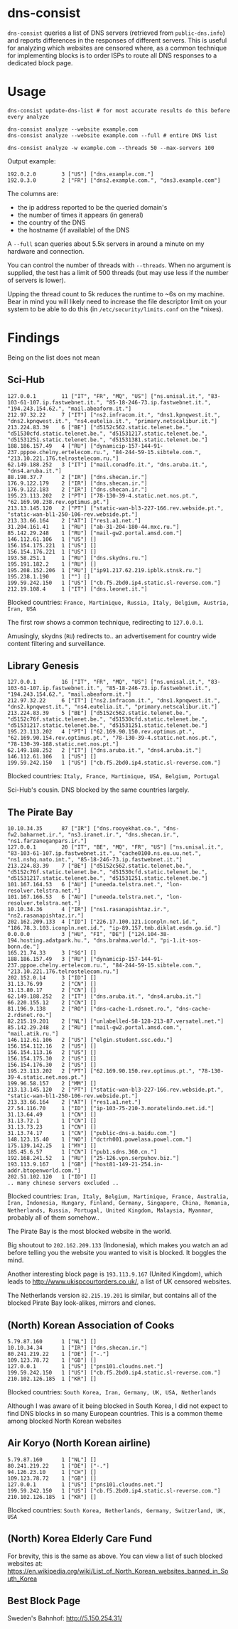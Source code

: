 # dns-consist

`dns-consist` queries a list of DNS servers (retrieved from `public-dns.info`) and reports differences in the responses of different servers. This is useful for analyzing which websites are censored where, as a common technique for implementing blocks is to order ISPs to route all DNS responses to a dedicated block page.

# Usage

	dns-consist update-dns-list # for most accurate results do this before every analyze
	
	dns-consist analyze --website example.com
	dns-consist analyze --website example.com --full # entire DNS list
	
	dns-consist analyze -w example.com --threads 50 --max-servers 100
    
Output example:

	192.0.2.0        3 ["US"] ["dns.example.com."]
	192.0.3.0        2 ["FR"] ["dns2.example.com.", "dns3.example.com"]
	
The columns are:

* the ip address reported to be the queried domain's
* the number of times it appears (in general)
* the country of the DNS
* the hostname (if available) of the DNS
	
A `--full` scan queries about 5.5k servers in around a minute on my hardware and connection.

You can control the number of threads with `--threads`. When no argument is supplied, the test has a limit of 500 threads (but may use less if the number of servers is lower).

Upping the thread count to 5k reduces the runtime to ~6s on my machine. Bear in mind you will likely need to increase the file descriptor limit on your system to be able to do this 
(in `/etc/security/limits.conf` on the *nixes).

# Findings

Being on the list does not mean

## Sci-Hub

	127.0.0.1        11 ["IT", "FR", "MQ", "US"] ["ns.unisal.it.", "83-103-61-107.ip.fastwebnet.it.", "85-18-246-73.ip.fastwebnet.it.", "194.243.154.62.", "mail.abeaform.it."]
	212.97.32.22     7 ["IT"] ["ns2.infracom.it.", "dns1.kpnqwest.it.", "dns2.kpnqwest.it.", "ns4.eutelia.it.", "primary.netscalibur.it."]
	213.224.83.39    6 ["BE"] ["d5152c562.static.telenet.be.", "d51530cfd.static.telenet.be.", "d51531217.static.telenet.be.", "d51531251.static.telenet.be.", "d51531381.static.telenet.be."]
	188.186.157.49   4 ["RU"] ["dynamicip-157-144-91-237.pppoe.chelny.ertelecom.ru.", "84-244-59-15.sibtele.com.", "213.10.221.176.telrostelecom.ru."]
	62.149.188.252   3 ["IT"] ["mail.conadfo.it.", "dns.aruba.it.", "dns4.aruba.it."]
	88.198.37.7      2 ["IR"] ["dns.shecan.ir."]
	176.9.122.179    2 ["IR"] ["dns.shecan.ir."]
	176.9.122.183    2 ["IR"] ["dns.shecan.ir."]
	195.23.113.202   2 ["PT"] ["78-130-39-4.static.net.nos.pt.", "62.169.90.238.rev.optimus.pt."]
	213.13.145.120   2 ["PT"] ["static-wan-bl3-227-166.rev.webside.pt.", "static-wan-bl1-250-106-rev.webside.pt."]
	213.33.66.164    2 ["AT"] ["res1.a1.net."]
	31.204.161.41    1 ["RU"] ["ab-31-204-180-44.mxc.ru."]
	85.142.29.248    1 ["RU"] ["mail-gw2.portal.amsd.com."]
	146.112.61.106   1 ["US"] []
	156.154.175.221  1 ["US"] []
	156.154.176.221  1 ["US"] []
	193.58.251.1     1 ["RU"] ["dns.skydns.ru."]
	195.191.182.2    1 ["RU"] []
	195.208.152.206  1 ["RU"] ["ip91.217.62.219.ipblk.stnsk.ru."]
	195.238.1.190    1 [""] []
	199.59.242.150   1 ["US"] ["cb.f5.2bd0.ip4.static.sl-reverse.com."]
	212.19.108.4     1 ["IT"] ["dns.leonet.it."]

Blocked countries: `France, Martinique, Russia, Italy, Belgium, Austria, Iran, USA`

The first row shows a common technique, redirecting to `127.0.0.1`. 

Amusingly, skydns (`RU`) redirects to.. an advertisement for country wide content filtering and surveillance.

## Library Genesis

	127.0.0.1        16 ["IT", "FR", "MQ", "US"] ["ns.unisal.it.", "83-103-61-107.ip.fastwebnet.it.", "85-18-246-73.ip.fastwebnet.it.", "194.243.154.62.", "mail.abeaform.it."]
	212.97.32.22     6 ["IT"] ["ns2.infracom.it.", "dns1.kpnqwest.it.", "dns2.kpnqwest.it.", "ns4.eutelia.it.", "primary.netscalibur.it."]
	213.224.83.39    5 ["BE"] ["d5152c562.static.telenet.be.", "d5152c76f.static.telenet.be.", "d51530cfd.static.telenet.be.", "d51531217.static.telenet.be.", "d51531251.static.telenet.be."]
	195.23.113.202   4 ["PT"] ["62.169.90.150.rev.optimus.pt.", "62.169.90.154.rev.optimus.pt.", "78-130-39-4.static.net.nos.pt.", "78-130-39-188.static.net.nos.pt."]
	62.149.188.252   2 ["IT"] ["dns.aruba.it.", "dns4.aruba.it."]
	146.112.61.106   1 ["US"] []
	199.59.242.150   1 ["US"] ["cb.f5.2bd0.ip4.static.sl-reverse.com."]
		
Blocked countries: `Italy, France, Martinique, USA, Belgium, Portugal`

Sci-Hub's cousin. DNS blocked by the same countries largely.

## The Pirate Bay

	10.10.34.35      87 ["IR"] ["dns.rooyekhat.co.", "dns-fw2.baharnet.ir.", "ns3.iranet.ir.", "dns.shecan.ir.", "ns1.farzaneganpars.ir."]
	127.0.0.1        20 ["IT", "BE", "MQ", "FR", "US"] ["ns.unisal.it.", "83-103-61-107.ip.fastwebnet.it.", "cache0100.ns.eu.uu.net.", "ns1.nshq.nato.int.", "85-18-246-73.ip.fastwebnet.it."]
	213.224.83.39    7 ["BE"] ["d5152c562.static.telenet.be.", "d5152c76f.static.telenet.be.", "d51530cfd.static.telenet.be.", "d51531217.static.telenet.be.", "d51531251.static.telenet.be."]
	101.167.164.53   6 ["AU"] ["uneeda.telstra.net.", "lon-resolver.telstra.net."]
	101.167.166.53   6 ["AU"] ["uneeda.telstra.net.", "lon-resolver.telstra.net."]
	10.10.34.36      4 ["IR"] ["ns1.rasanapishtaz.ir.", "ns2.rasanapishtaz.ir."]
	202.162.209.133  4 ["ID"] ["226.17.100.121.iconpln.net.id.", "186.78.3.103.iconpln.net.id.", "ip-89.157.tmb.diklat.esdm.go.id."]
	0.0.0.0          3 ["HU", "FI", "DE"] ["124.104-38-194.hosting.adatpark.hu.", "dns.brahma.world.", "pi-1.it-sos-bonn.de."]
	165.21.74.33     3 ["SG"] []
	188.186.157.49   3 ["RU"] ["dynamicip-157-144-91-237.pppoe.chelny.ertelecom.ru.", "84-244-59-15.sibtele.com.", "213.10.221.176.telrostelecom.ru."]
	202.152.0.14     3 ["ID"] []
	31.13.76.99      2 ["CN"] []
	31.13.80.17      2 ["CN"] []
	62.149.188.252   2 ["IT"] ["dns.aruba.it.", "dns4.aruba.it."]
	66.220.155.12    2 ["CN"] []
	81.196.9.138     2 ["RO"] ["dns-cache-1.rdsnet.ro.", "dns-cache-2.rdsnet.ro."]
	82.215.19.201    2 ["NL"] ["unlabelled-58-128-213-87.versatel.net."]
	85.142.29.248    2 ["RU"] ["mail-gw2.portal.amsd.com.", "mail.atik.ru."]
	146.112.61.106   2 ["US"] ["elgin.student.ssc.edu."]
	156.154.112.16   2 ["US"] []
	156.154.113.16   2 ["US"] []
	156.154.175.30   2 ["US"] []
	156.154.176.30   2 ["US"] []
	195.23.113.202   2 ["PT"] ["62.169.90.150.rev.optimus.pt.", "78-130-39-4.static.net.nos.pt."]
	199.96.58.157    2 ["MM"] []
	213.13.145.120   2 ["PT"] ["static-wan-bl3-227-166.rev.webside.pt.", "static-wan-bl1-250-106-rev.webside.pt."]
	213.33.66.164    2 ["AT"] ["res1.a1.net."]
	27.54.116.70     1 ["ID"] ["ip-103-75-210-3.moratelindo.net.id."]
	31.13.64.49      1 ["CN"] []
	31.13.72.1       1 ["CN"] []
	31.13.73.23      1 ["CN"] []
	31.13.74.17      1 ["CN"] ["public-dns-a.baidu.com."]
	148.123.15.40    1 ["NO"] ["dctrh001.powelasa.powel.com."]
	175.139.142.25   1 ["MY"] []
	185.45.6.57      1 ["CN"] ["pub1.sdns.360.cn."]
	192.168.241.52   1 ["RU"] ["25-126.vpn.serpuhov.biz."]
	193.113.9.167    1 ["GB"] ["host81-149-21-254.in-addr.btopenworld.com."]
	202.51.102.120   1 ["ID"] []
	.. many chinese servers excluded ..
	
Blocked countries: `Iran, Italy, Belgium, Martinique, France, Australia, Iran, Indonesia, Hungary, Finland, Germany, Singapore, China, Romania, Netherlands, Russia, Portugal, United Kingdom, Malaysia, Myanmar`, probably all of them somehow..

The Pirate Bay is the most blocked website in the world. 

Big shoutout to `202.162.209.133` (Indonesia), which makes you watch an ad before telling you the website you wanted to visit is blocked. It boggles the mind.

Another interesting block page is `193.113.9.167` (United Kingdom), which leads to http://www.ukispcourtorders.co.uk/, a list of UK censored websites.

The Netherlands version `82.215.19.201` is similar, but contains all of the blocked Pirate Bay look-alikes, mirrors and clones.

## (North) Korean Association of Cooks

	5.79.87.160      1 ["NL"] []
	10.10.34.34      1 ["IR"] ["dns.shecan.ir."]
	80.241.219.22    1 ["DE"] ["-."]
	109.123.78.72    1 ["GB"] []
	127.0.0.1        1 ["US"] ["pns101.cloudns.net."]
	199.59.242.150   1 ["US"] ["cb.f5.2bd0.ip4.static.sl-reverse.com."]
	210.102.126.185  1 ["KR"] []
	
Blocked countries: `South Korea, Iran, Germany, UK, USA, Netherlands`

Although I was aware of it being blocked in South Korea, I did not expect to find DNS blocks in so many European countries. This is a common theme among blocked North Korean websites

## Air Koryo (North Korean airline)

	5.79.87.160      1 ["NL"] []
	80.241.219.22    1 ["DE"] ["-."]
	94.126.23.10     1 ["CH"] []
	109.123.78.72    1 ["GB"] []
	127.0.0.1        1 ["US"] ["pns101.cloudns.net."]
	199.59.242.150   1 ["US"] ["cb.f5.2bd0.ip4.static.sl-reverse.com."]
	210.102.126.185  1 ["KR"] []

Blocked countries: `South Korea, Netherlands, Germany, Switzerland, UK, USA`


## (North) Korea Elderly Care Fund

For brevity, this is the same as above. You can view a list of such blocked websites at: https://en.wikipedia.org/wiki/List_of_North_Korean_websites_banned_in_South_Korea

## Best Block Page

Sweden's Bahnhof: http://5.150.254.31/







